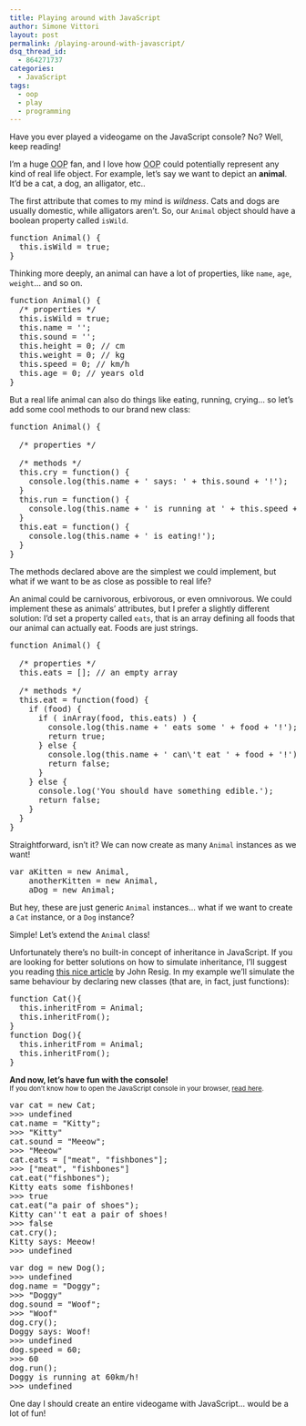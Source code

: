 ```yaml
---
title: Playing around with JavaScript
author: Simone Vittori
layout: post
permalink: /playing-around-with-javascript/
dsq_thread_id:
  - 864271737
categories:
  - JavaScript
tags:
  - oop
  - play
  - programming
---
```

<div id="jbID-38" class="jbPost">
  <p>
    Have you ever played a videogame on the JavaScript console? No? Well, keep reading!
  </p>
  
  <p>
    I&#8217;m a huge <abbr title="Object Oriented Programming">OOP</abbr> fan, and I love how <abbr title="Object Oriented Programming">OOP</abbr> could potentially represent any kind of real life object. For example, let&#8217;s say we want to depict an <strong>animal</strong>. It&#8217;d be a cat, a dog, an alligator, etc..
  </p>
  
  <p>
    The first attribute that comes to my mind is <em>wildness</em>. Cats and dogs are usually domestic, while alligators aren&#8217;t. So, our <code>Animal</code> object should have a boolean property called <code>isWild</code>.
  </p>
  
  <pre>function Animal() { 
  this.isWild = true; 
}</pre>
  
  <p>
    Thinking more deeply, an animal can have a lot of properties, like <code>name</code>, <code>age</code>, <code>weight</code>&#8230; and so on.
  </p>
  
  <pre>function Animal() { 
  /* properties */ 
  this.isWild = true; 
  this.name = ''; 
  this.sound = '';
  this.height = 0; // cm 
  this.weight = 0; // kg 
  this.speed = 0; // km/h 
  this.age = 0; // years old 
}</pre>
  
  <p>
    But a real life animal can also do things like eating, running, crying&#8230; so let&#8217;s add some cool methods to our brand new class:
  </p>
  
  <pre>function Animal() {

  /* properties */ 

  /* methods */
  this.cry = function() { 
    console.log(this.name + ' says: ' + this.sound + '!'); 
  }
  this.run = function() { 
    console.log(this.name + ' is running at ' + this.speed + 'km/h!');
  }
  this.eat = function() { 
    console.log(this.name + ' is eating!'); 
  }
}</pre>
  
  <p>
    The methods declared above are the simplest we could implement, but what if we want to be as close as possible to real life?
  </p>
  
  <p>
    An animal could be carnivorous, erbivorous, or even omnivorous. We could implement these as animals&#8217; attributes, but I prefer a slightly different solution: I&#8217;d set a property called <code>eats</code>, that is an array defining all foods that our animal can actually eat. Foods are just strings.
  </p>
  
  <pre>function Animal() { 

  /* properties */ 
  this.eats = []; // an empty array

  /* methods */ 
  this.eat = function(food) { 
    if (food) { 
      if ( inArray(food, this.eats) ) { 
        console.log(this.name + ' eats some ' + food + '!'); 
        return true; 
      } else { 
        console.log(this.name + ' can\'t eat ' + food + '!'); 
        return false; 
      } 
    } else { 
      console.log('You should have something edible.'); 
      return false; 
    } 
  }
}</pre>
  
  <p>
    Straightforward, isn&#8217;t it? We can now create as many <code>Animal</code> instances as we want!
  </p>
  
  <pre>var aKitten = new Animal,
    anotherKitten = new Animal,
    aDog = new Animal;</pre>
  
  <p>
    But hey, these are just generic <code>Animal</code> instances&#8230; what if we want to create a <code>Cat</code> instance, or a <code>Dog</code> instance?
  </p>
  
  <p>
    Simple! Let&#8217;s extend the <code>Animal</code> class!
  </p>
  
  <p>
    Unfortunately there&#8217;s no built-in concept of inheritance in JavaScript. If you are looking for better solutions on how to simulate inheritance, I&#8217;ll suggest you reading <a title="Simple JavaScript inheritance" href="http://ejohn.org/blog/simple-javascript-inheritance/">this nice article</a> by John Resig. In my example we&#8217;ll simulate the same behaviour by declaring new classes (that are, in fact, just functions):
  </p>
  
  <pre>function Cat(){ 
  this.inheritFrom = Animal; 
  this.inheritFrom(); 
} 
function Dog(){ 
  this.inheritFrom = Animal; 
  this.inheritFrom(); 
}</pre>
  
  <p>
    <strong>And now, let&#8217;s have fun with the console!</strong><br /> <small>If you don&#8217;t know how to open the JavaScript console in your browser, <a title="How to open the JavaScript console" href="http://webmasters.stackexchange.com/questions/8525/how-to-open-the-javascript-console-in-different-browsers" target="_blank">read here</a>.</small>
  </p>
  
  <pre>var cat = new Cat; 
&gt;&gt;&gt; undefined 
cat.name = "Kitty"; 
&gt;&gt;&gt; "Kitty"
cat.sound = "Meeow";
&gt;&gt;&gt; "Meeow"
cat.eats = ["meat", "fishbones"];
&gt;&gt;&gt; ["meat", "fishbones"]
cat.eat("fishbones");
Kitty eats some fishbones! 
&gt;&gt;&gt; true
cat.eat("a pair of shoes"); 
Kitty can''t eat a pair of shoes! 
&gt;&gt;&gt; false
cat.cry();
Kitty says: Meeow!
&gt;&gt;&gt; undefined</pre>
  
  <pre>var dog = new Dog();
&gt;&gt;&gt; undefined
dog.name = "Doggy";
&gt;&gt;&gt; "Doggy"
dog.sound = "Woof";
&gt;&gt;&gt; "Woof"
dog.cry();
Doggy says: Woof!
&gt;&gt;&gt; undefined
dog.speed = 60;
&gt;&gt;&gt; 60
dog.run();
Doggy is running at 60km/h!
&gt;&gt;&gt; undefined</pre>
  
  <p>
    One day I should create an entire videogame with JavaScript&#8230; would be a lot of fun!
  </p>
</div>